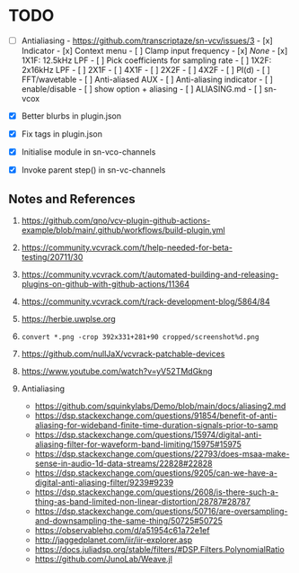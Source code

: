 # TODO

- [ ] Antialiasing
      - https://github.com/transcriptaze/sn-vcv/issues/3
      - [x] Indicator
      - [x] Context menu
      - [ ] Clamp input frequency
      - [x] _None_
      - [x] 1X1F: 12.5kHz LPF
            - [ ] Pick coefficients for sampling rate
      - [ ] 1X2F: 2x16kHz LPF
      - [ ] 2X1F
      - [ ] 4X1F
      - [ ] 2X2F
      - [ ] 4X2F
      - [ ] PI(d)
      - [ ] FFT/wavetable
      - [ ] Anti-aliased AUX
      - [ ] Anti-aliasing indicator
           - [ ] enable/disable
           - [ ] show option + aliasing
      - [ ] ALIASING.md
      - [ ] sn-vcox

- [x] Better blurbs in plugin.json
- [x] Fix tags in plugin.json
- [x] Initialise module in sn-vco-channels
- [x] Invoke parent step() in sn-vc-channels


## Notes and References

1. https://github.com/qno/vcv-plugin-github-actions-example/blob/main/.github/workflows/build-plugin.yml
2. https://community.vcvrack.com/t/help-needed-for-beta-testing/20711/30
3. https://community.vcvrack.com/t/automated-building-and-releasing-plugins-on-github-with-github-actions/11364
4. https://community.vcvrack.com/t/rack-development-blog/5864/84
5. https://herbie.uwplse.org
6. `convert *.png -crop 392x331+281+90 cropped/screenshot%d.png`
7. https://github.com/nullJaX/vcvrack-patchable-devices
8. https://www.youtube.com/watch?v=yV52TMdGkng

9. Antialiasing
      - https://github.com/squinkylabs/Demo/blob/main/docs/aliasing2.md
      - https://dsp.stackexchange.com/questions/91854/benefit-of-anti-aliasing-for-wideband-finite-time-duration-signals-prior-to-samp
      - https://dsp.stackexchange.com/questions/15974/digital-anti-aliasing-filter-for-waveform-band-limiting/15975#15975
      - https://dsp.stackexchange.com/questions/22793/does-msaa-make-sense-in-audio-1d-data-streams/22828#22828
      - https://dsp.stackexchange.com/questions/9205/can-we-have-a-digital-anti-aliasing-filter/9239#9239
      - https://dsp.stackexchange.com/questions/2608/is-there-such-a-thing-as-band-limited-non-linear-distortion/28787#28787
      - https://dsp.stackexchange.com/questions/50716/are-oversampling-and-downsampling-the-same-thing/50725#50725
      - https://observablehq.com/d/a51954c61a72e1ef
      - http://jaggedplanet.com/iir/iir-explorer.asp
      - https://docs.juliadsp.org/stable/filters/#DSP.Filters.PolynomialRatio
      - https://github.com/JunoLab/Weave.jl

